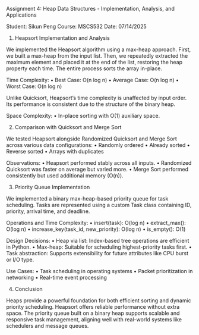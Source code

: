 Assignment 4: Heap Data Structures - Implementation, Analysis, and Applications

Student: Sikun Peng
Course: MSCS532
Date: 07/14/2025


1. Heapsort Implementation and Analysis

We implemented the Heapsort algorithm using a max-heap approach. First, we built a max-heap from the input list. Then, we repeatedly extracted the maximum element and placed it at the end of the list, restoring the heap property each time. The entire process sorts the array in-place.

Time Complexity:
	•	Best Case: O(n log n)
	•	Average Case: O(n log n)
	•	Worst Case: O(n log n)

Unlike Quicksort, Heapsort’s time complexity is unaffected by input order. Its performance is consistent due to the structure of the binary heap.

Space Complexity:
	•	In-place sorting with O(1) auxiliary space.


2. Comparison with Quicksort and Merge Sort

We tested Heapsort alongside Randomized Quicksort and Merge Sort across various data configurations:
	•	Randomly ordered
	•	Already sorted
	•	Reverse sorted
	•	Arrays with duplicates

Observations:
	•	Heapsort performed stably across all inputs.
	•	Randomized Quicksort was faster on average but varied more.
	•	Merge Sort performed consistently but used additional memory (O(n)).


3. Priority Queue Implementation

We implemented a binary max-heap-based priority queue for task scheduling. Tasks are represented using a custom Task class containing ID, priority, arrival time, and deadline.

Operations and Time Complexity:
	•	insert(task): O(log n)
	•	extract_max(): O(log n)
	•	increase_key(task_id, new_priority): O(log n)
	•	is_empty(): O(1)

Design Decisions:
	•	Heap via list: Index-based tree operations are efficient in Python.
	•	Max-heap: Suitable for scheduling highest-priority tasks first.
	•	Task abstraction: Supports extensibility for future attributes like CPU burst or I/O type.

Use Cases:
	•	Task scheduling in operating systems
	•	Packet prioritization in networking
	•	Real-time event processing


4. Conclusion

Heaps provide a powerful foundation for both efficient sorting and dynamic priority scheduling. Heapsort offers reliable performance without extra space. The priority queue built on a binary heap supports scalable and responsive task management, aligning well with real-world systems like schedulers and message queues.